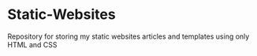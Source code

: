 # Static-Websites
Repository for storing my static websites articles and templates using only HTML and CSS  

